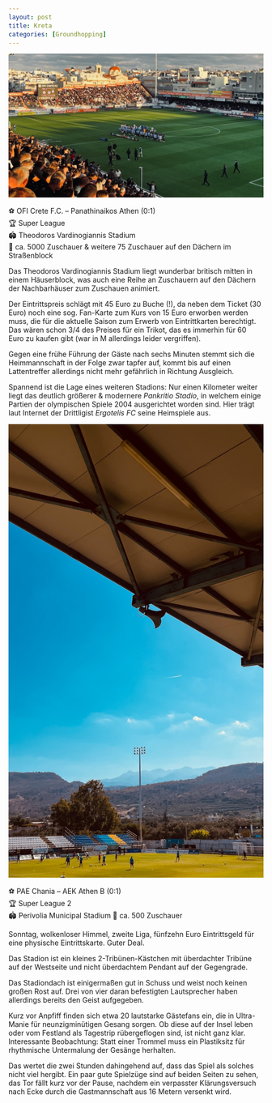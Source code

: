 ```yaml
---
layout: post
title: Kreta
categories: [Groundhopping]
---
```


![](../images/IMG_2017.jpeg)

⚽️ OFI Crete F.C. – Panathinaikos Athen (0:1)  
🏆 Super League   
🏟 Theodoros Vardinogiannis Stadium  
🥁 ca. 5000 Zuschauer & weitere 75 Zuschauer auf den Dächern im Straßenblock

Das Theodoros Vardinogiannis Stadium liegt wunderbar britisch mitten in einem Häuserblock, was auch eine Reihe an Zuschauern auf den Dächern der Nachbarhäuser zum Zuschauen animiert.

Der Eintrittspreis schlägt mit 45 Euro zu Buche (!), da neben dem Ticket (30 Euro) noch eine sog. Fan-Karte zum Kurs von 15 Euro erworben werden muss, die für die aktuelle Saison zum Erwerb von Eintrittkarten berechtigt. 
Das wären schon 3/4 des Preises für ein Trikot, das es immerhin für 60 Euro zu kaufen gibt (war in M allerdings leider vergriffen).

Gegen eine frühe Führung der Gäste nach sechs Minuten stemmt sich die Heimmannschaft in der Folge zwar tapfer auf, kommt bis auf einen Lattentreffer allerdings nicht mehr gefährlich in Richtung Ausgleich. 

Spannend ist die Lage eines weiteren Stadions: Nur einen Kilometer weiter liegt das deutlich größerer & modernere *Pankritio Stadio*, in welchem einige Partien der olympischen Spiele 2004 ausgerichtet worden sind. Hier trägt laut Internet der Drittligist *Ergotelis FC* seine Heimspiele aus. 

![](../images/IMG_2070.jpeg)

⚽️ PAE Chania – AEK Athen B (0:1)    
🏆 Super League 2   
🏟 Perivolia Municipal Stadium
🥁 ca. 500 Zuschauer   

Sonntag, wolkenloser Himmel, zweite Liga, fünfzehn Euro Eintrittsgeld für eine physische Eintrittskarte. Guter Deal.  

Das Stadion ist ein kleines 2-Tribünen-Kästchen mit überdachter Tribüne auf der Westseite und nicht überdachtem Pendant auf der Gegengrade. 

Das Stadiondach ist einigermaßen gut in Schuss und weist noch keinen großen Rost auf. Drei von vier daran befestigten Lautsprecher haben allerdings bereits den Geist aufgegeben.

Kurz vor Anpfiff finden sich etwa 20 lautstarke Gästefans ein, die in Ultra-Manie für neunzigminütigen Gesang sorgen. Ob diese auf der Insel leben oder vom Festland als Tagestrip rübergeflogen sind, ist nicht ganz klar. Interessante Beobachtung: Statt einer Trommel muss ein Plastiksitz für rhythmische Untermalung der Gesänge herhalten.

Das wertet die zwei Stunden dahingehend auf, dass das Spiel als solches nicht viel hergibt. Ein paar gute Spielzüge sind auf beiden Seiten zu sehen, das Tor fällt kurz vor der Pause, nachdem ein verpasster Klärungsversuch nach Ecke durch die Gastmannschaft aus 16 Metern versenkt wird.


